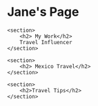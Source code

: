 <doctype html>
<html lang="en">
<head>
	<meta charset="utf-8">
	<title>JSBin</title>
</head>
<body>
	<h1>Jane's Page</h1>

	<section>
		<h2> My Work</h2>
		Travel Influencer
	</section>

	<section>
		<h2> Mexico Travel</h2>
	</section>
	
	<section>
		<h2>Travel Tips</h2>
	</section>
</body> 
</html>
